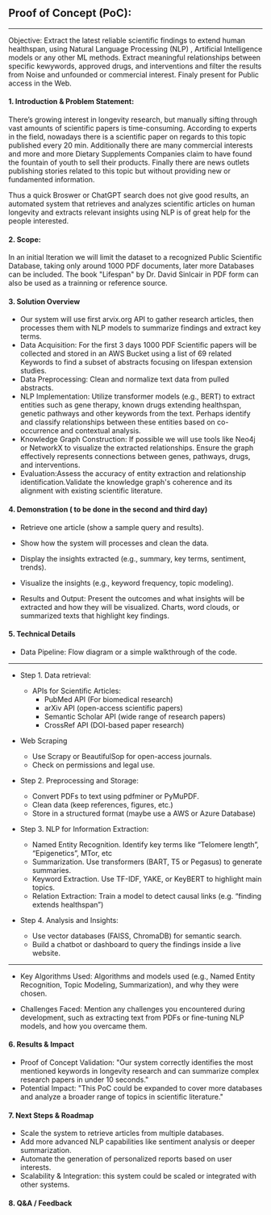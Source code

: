 ## Proof of Concept (PoC):
---

Objective: Extract the latest reliable scientific findings to extend human healthspan, using Natural Language Processing (NLP) , Artificial Intelligence models or any other ML methods. Extract meaningful relationships between specific kewywords, approved drugs, and interventions and filter the results from Noise and unfounded or commercial interest.​ Finaly present for Public access in the Web. 

#### 1. Introduction & Problem Statement:
There’s growing interest in longevity research, but manually sifting through vast amounts of scientific papers is time-consuming. According to experts in the field, nowadays there is a scientific paper on regards to this topic published every 20 min. Additionally there are many commercial interests and more and more Dietary Supplements Companies claim to have found the fountain of youth to sell their products. Finally there are news outlets publishing stories related to this topic but without providing new or fundamented information. 

Thus a quick Broswer or ChatGPT search does not give good results, an automated system that retrieves and analyzes scientific articles on human longevity and extracts relevant insights using NLP is of great help for the people interested.

#### 2. Scope:
In an initial Iteration we will limit the dataset to a recognized Public Scientific Database, taking only around 1000 PDF documents, later more Databases can be included.
The book "Lifespan" by Dr. David Sinlcair in PDF form can also be used as a trainning or reference source.

#### 3. Solution Overview

 - Our system will use first arvix.org API to gather research articles, then processes them with NLP models to summarize findings and extract key terms.
 - Data Acquisition: For the first 3 days 1000 PDF Scientific papers will be collected and stored in an AWS Bucket using a list of 69 related Keywords to find a subset of abstracts focusing on lifespan extension studies.​
 - Data Preprocessing: Clean and normalize text data from pulled abstracts.​
 - NLP Implementation: Utilize transformer models (e.g., BERT) to extract entities such as gene therapy, known drugs extending healthspan, genetic pathways and other keywords from the text. Perhaps identify and classify relationships between these entities based on co-occurrence and contextual analysis.
 - Knowledge Graph Construction: If possible we will use tools like Neo4j or NetworkX to visualize the extracted relationships.​ Ensure the graph effectively represents connections between genes, pathways, drugs, and interventions.​
 - Evaluation:Assess the accuracy of entity extraction and relationship identification.Validate the knowledge graph's coherence and its alignment with existing scientific literature.​


#### 4. Demonstration ( to be done in the second and third day)

 - Retrieve one article (show a sample query and results).

 - Show how the system will processes and clean the data.

 - Display the insights extracted (e.g., summary, key terms, sentiment, trends).

 - Visualize the insights (e.g., keyword frequency, topic modeling).

 - Results and Output: Present the outcomes and what insights will be extracted and how they will be visualized. Charts, word clouds, or summarized texts that highlight key findings.

#### 5. Technical Details
 - Data Pipeline: Flow diagram or a simple walkthrough of the code.

 ***
 - Step 1. Data retrieval:

   - APIs for Scientific Articles:
     - PubMed API (For biomedical research)
     - arXiv API (open-access scientific papers)
     - Semantic Scholar API (wide range of research papers)
     - CrossRef API (DOI-based paper research)
  - Web Scraping
    - Use Scrapy or BeautifulSop for open-access journals.
    - Check on permissions and legal use.
 - Step 2. Preprocessing and Storage:

   - Convert PDFs to text using pdfminer or PyMuPDF.
   - Clean data (keep references, figures, etc.)
   - Store in a structured format (maybe use a AWS or Azure Database)
 - Step 3. NLP for Information Extraction:

   - Named Entity Recognition. Identify key terms like “Telomere length”, “Epigenetics”, MTor, etc
   - Summarization. Use transformers (BART, T5 or Pegasus) to generate summaries.
   - Keyword Extraction. Use TF-IDF, YAKE, or KeyBERT to highlight main topics.
   - Relation Extraction: Train a model to detect causal links (e.g. “finding extends healthspan”)
 - Step 4. Analysis and Insights:

   - Use vector databases (FAISS, ChromaDB) for semantic search.
   - Build a chatbot or dashboard to query the findings inside a live website.
 ***

 - Key Algorithms Used: Algorithms and models used (e.g., Named Entity Recognition, Topic Modeling, Summarization), and why they were chosen.

 - Challenges Faced: Mention any challenges you encountered during development, such as extracting text from PDFs or fine-tuning NLP models, and how you overcame them.

#### 6. Results & Impact
 - Proof of Concept Validation: "Our system correctly identifies the most mentioned keywords in longevity research and can summarize complex research papers in under 10 seconds."
 - Potential Impact: "This PoC could be expanded to cover more databases and analyze a broader range of topics in scientific literature."

#### 7. Next Steps & Roadmap
 - Scale the system to retrieve articles from multiple databases.
 - Add more advanced NLP capabilities like sentiment analysis or deeper summarization.
 - Automate the generation of personalized reports based on user interests.
 - Scalability & Integration: this system could be scaled or integrated with other systems.

#### 8. Q&A / Feedback

